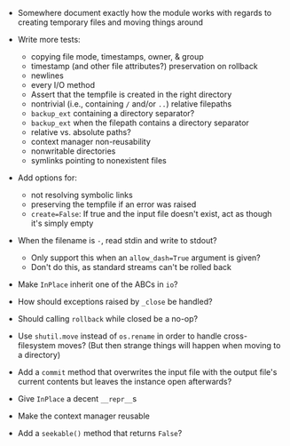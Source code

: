 - Somewhere document exactly how the module works with regards to creating
  temporary files and moving things around

- Write more tests:
    - copying file mode, timestamps, owner, & group
    - timestamp (and other file attributes?) preservation on rollback
    - newlines
    - every I/O method
    - Assert that the tempfile is created in the right directory
    - nontrivial (i.e., containing `/` and/or `..`) relative filepaths
    - `backup_ext` containing a directory separator?
    - `backup_ext` when the filepath contains a directory separator
    - relative vs. absolute paths?
    - context manager non-reusability
    - nonwritable directories
    - symlinks pointing to nonexistent files

- Add options for:
    - not resolving symbolic links
    - preserving the tempfile if an error was raised
    - `create=False`: If true and the input file doesn't exist, act as though
      it's simply empty

- When the filename is `-`, read stdin and write to stdout?
    - Only support this when an `allow_dash=True` argument is given?
    - Don't do this, as standard streams can't be rolled back
- Make `InPlace` inherit one of the ABCs in `io`?
- How should exceptions raised by `_close` be handled?
- Should calling `rollback` while closed be a no-op?
- Use `shutil.move` instead of `os.rename` in order to handle cross-filesystem
  moves?  (But then strange things will happen when moving to a directory)
- Add a `commit` method that overwrites the input file with the output file's
  current contents but leaves the instance open afterwards?
- Give `InPlace` a decent `__repr__`s
- Make the context manager reusable
- Add a `seekable()` method that returns `False`?
